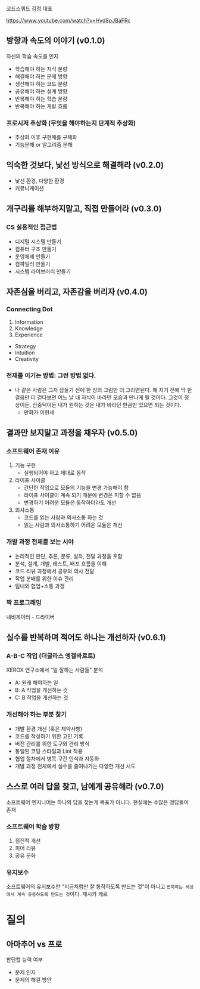 ###

코드스쿼드 김정 대표

https://www.youtube.com/watch?v=Hvd8pJBaFRc

## 방향과 속도의 이야기 (v0.1.0)

자신의 학습 속도를 인지

- 학습해야 하는 지식 분량
- 해결해야 하는 문제 방향
- 생산해야 하는 코드 분량
- 공유해야 하는 설계 방향
- 반복해야 하는 학습 분량
- 반복해야 하는 개발 흐름

### 프로시저 추상화 (무엇을 해야하는지 단계적 추상화)

- 추상화 이후 구현체를 구체화
- 기능분해 or 알고리즘 분해

## 익숙한 것보다, 낯선 방식으로 해결해라 (v0.2.0)

- 낯선 환경, 다양한 환경
- 커뮤니케이션

## 개구리를 해부하지말고, 직접 만들어라 (v0.3.0)

### CS 실용적인 접근법

- 디지털 시스템 만들기
- 컴퓨터 구조 만들기
- 운영체제 만들기
- 컴파일러 만들기
- 시스템 라이브러리 만들기

## 자존심을 버리고, 자존감을 버리자 (v0.4.0)

### Connecting Dot

1. Information
2. Knowledge
3. Experience

- Strategy
- Intuition
- Creativity

### 천재를 이기는 방법: 그런 방법 없다.

- 나 같은 사람은 그저 잠들기 전에 한 장의 그림만 더 그리면된다.
  해 지기 전에 딱 한걸음만 더 걷다보면 어느 날 내 자식이 바라던 모습과 만나게 될 것이다.
  그것이 정상이든, 산중턱이든 내가 원하는 것은 내가 바라던 만큼만 있으면 되는 것이다.
  - 만화가 이현세

## 결과만 보지말고 과정을 채우자 (v0.5.0)

### 소프트웨어 존재 이유

1. 기능 구현
   - 실행되어야 하고 제대로 동작
2. 라이프 사이클
   - 간단한 작업으로 모듈의 기능을 변경 가능해야 함
   - 라이프 사이클이 계속 되기 때문에 변경은 피할 수 없음
   - 변경하기 어려운 모듈은 동작하더라도 개선
3. 의사소통
   - 코드를 읽는 사람과 의사소통 하는 것
   - 읽는 사람과 의사소통하기 어려운 모듈은 개선

### 개발 과정 전체를 보는 시야

- 논리적인 판단, 추론, 분류, 설득, 전달 과정을 포함
- 분석, 설계, 개발, 테스트, 배포 흐름을 이해
- 코드 리뷰 과정에서 공유와 의사 전달
- 작업 분배를 위한 이슈 관리
- 팀내외 협업+소통 과정

### 짝 프로그래밍

내비게이터 - 드라이버

## 실수를 반복하며 적어도 하나는 개선하자 (v0.6.1)

### A-B-C 작업 (더글라스 엥겔바르트)

XEROX 연구소에서 "일 잘하는 사람들" 분석

- A: 원래 해야하는 일
- B: A 작업을 개선하는 것
- C: B 작업을 개선하는 것

### 개선해야 하는 부분 찾기

- 개발 환경 개선 (혹은 제약사항)
- 코드를 작성하기 위한 고민 기록
- 버전 관리를 위한 도구와 관리 방식
- 통일된 코딩 스타일과 Lint 적용
- 협업 절차에서 병목 구간 인식과 자동화
- 개발 과정 전체에서 실수를 줄여나가는 다양한 개선 시도

## 스스로 여러 답을 찾고, 남에게 공유해라 (v0.7.0)

소프트웨어 엔지니어는 하나의 답을 찾는게 목표가 아니다.
현실에는 수많은 정답들이 존재

### 소프트웨어 학습 방향

1. 점진적 개선
2. 피어 리뷰
3. 공유 문화

### 유지보수

소프트웨어의 유지보수란 "지금처럼만 잘 동작하도록 만드는 것"이 아니고 `변화하는 세상에서 계속 유용하도록 만드는 것`이다.
제시카 케르

# 질의

## 아마추어 vs 프로

판단할 능력 여부

- 문제 인지
- 문제의 해결 방안
